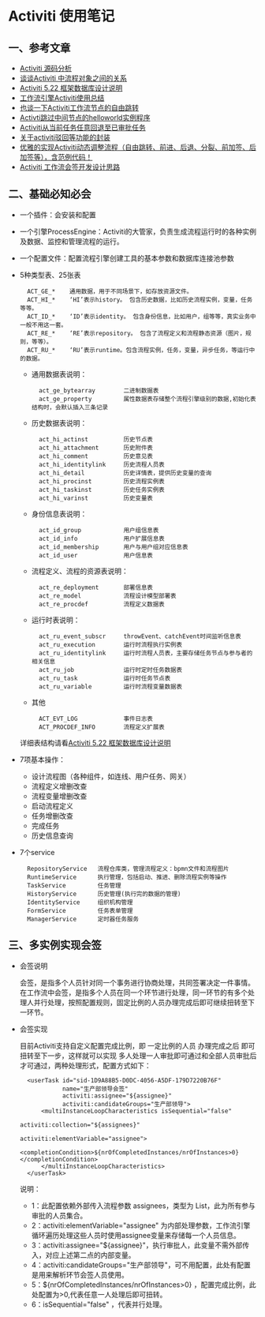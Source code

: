 Activiti 使用笔记
===========================

一、参考文章
-----------------------------------------------------------

* [Activiti 源码分析](http://jiangwenfeng762.iteye.com/blog/1338553)
* [谈谈Activiti 中流程对象之间的关系](http://www.kafeitu.me/activiti/2012/08/09/activiti-objects.html)
* [Activiti 5.22 框架数据库设计说明](http://lucaslz.com/2016/11/15/java/activiti/activiti-db-5-22/)
* [工作流引擎Activiti使用总结](http://www.kafeitu.me/activiti/2012/03/22/workflow-activiti-action.html)
* [也谈一下Activiti工作流节点的自由跳转](http://blog.csdn.net/bluejoe2000/article/details/41778737)
* [Activti跳过中间节点的helloworld实例程序](http://blog.csdn.net/songzheng_741/article/details/17289633)
* [Activiti从当前任务任意回退至已审批任务](http://blog.csdn.net/bluejoe2000/article/details/39994647)
* [关于activiti驳回等功能的封装](http://blog.csdn.net/aochuanguying/article/details/7594197)
* [优雅的实现Activiti动态调整流程（自由跳转、前进、后退、分裂、前加签、后加签等），含范例代码！](http://blog.csdn.net/bluejoe2000/article/details/42234847)
* [Activiti 工作流会签开发设计思路](http://man1900.iteye.com/blog/1607753)


二、基础必知必会
---------------------------

* 一个插件：会安装和配置

* 一个引擎ProcessEngine：Activiti的大管家，负责生成流程运行时的各种实例及数据、监控和管理流程的运行。

* 一个配置文件：配置流程引擎创建工具的基本参数和数据库连接池参数

* 5种类型表、25张表

		ACT_GE_*	通用数据，用于不同场景下，如存放资源文件。
		ACT_HI_*	‘HI’表示history。 包含历史数据，比如历史流程实例，变量，任务等等。
		ACT_ID_*	‘ID’表示identity。 包含身份信息，比如用户，组等等，真实业务中一般不用这一套。
		ACT_RE_*	‘RE’表示repository。 包含了流程定义和流程静态资源（图片，规则，等等）。
		ACT_RU_*	‘RU’表示runtime。包含流程实例，任务，变量，异步任务，等运行中的数据。

	* 通用数据表说明：

			act_ge_bytearray		二进制数据表
			act_ge_property			属性数据表存储整个流程引擎级别的数据,初始化表结构时，会默认插入三条记录

	* 历史数据表说明：

			act_hi_actinst			历史节点表
			act_hi_attachment		历史附件表
			act_hi_comment			历史意见表
			act_hi_identitylink		历史流程人员表
			act_hi_detail			历史详情表，提供历史变量的查询
			act_hi_procinst			历史流程实例表
			act_hi_taskinst			历史任务实例表
			act_hi_varinst			历史变量表

	* 身份信息表说明：

			act_id_group			用户组信息表
			act_id_info				用户扩展信息表
			act_id_membership		用户与用户组对应信息表
			act_id_user				用户信息表

	* 流程定义、流程的资源表说明：

			act_re_deployment		部署信息表
			act_re_model			流程设计模型部署表
			act_re_procdef			流程定义数据表

	* 运行时表说明：

			act_ru_event_subscr		throwEvent、catchEvent时间监听信息表
			act_ru_execution		运行时流程执行实例表
			act_ru_identitylink		运行时流程人员表，主要存储任务节点与参与者的相关信息
			act_ru_job				运行时定时任务数据表
			act_ru_task				运行时任务节点表
			act_ru_variable			运行时流程变量数据表

	* 其他

			ACT_EVT_LOG				事件日志表
			ACT_PROCDEF_INFO		流程定义扩展表

	详细表结构请看[Activiti 5.22 框架数据库设计说明](http://lucaslz.com/2016/11/15/java/activiti/activiti-db-5-22/)

* 7项基本操作：

	* 设计流程图（各种组件，如连线、用户任务、网关）
	* 流程定义增删改查
	* 流程变量增删改查
	* 启动流程定义
	* 任务增删改查
	* 完成任务
	* 历史信息查询

* 7个service

		RepositoryService	流程仓库类，管理流程定义：bpmn文件和流程图片
		RuntimeService		执行管理，包括启动、推进、删除流程实例等操作
		TaskService			任务管理
		HistoryService		历史管理(执行完的数据的管理)
		IdentityService		组织机构管理
		FormService			任务表单管理
		ManagerService		定时器任务服务



三、多实例实现会签
------------------------------------------------------

* 会签说明

	会签，是指多个人员针对同一个事务进行协商处理，共同签署决定一件事情。 
	在工作流中会签，是指多个人员在同一个环节进行处理，同一环节的有多个处理人并行处理，按照配置规则，固定比例的人员办理完成后即可继续扭转至下一环节。

* 会签实现

	目前Activiti支持自定义配置完成比例，即 一定比例的人员 办理完成之后 即可扭转至下一步，这样就可以实现 多人处理一人审批即可通过和全部人员审批后才可通过，两种处理形式，配置方式如下：

		<userTask id="sid-1D9A88B5-D0DC-4056-A5DF-179D7220B76F" 
		          name="生产部领导会签" 
		          activiti:assignee="${assignee}" 
		          activiti:candidateGroups="生产部领导">
			<multiInstanceLoopCharacteristics isSequential="false" 
		                                       activiti:collection="${assignees}" 
		                                       activiti:elementVariable="assignee">
				<completionCondition>${nrOfCompletedInstances/nrOfInstances>0}</completionCondition>
			</multiInstanceLoopCharacteristics>
		</userTask>

	说明：

	* 1：此配置依赖外部传入流程参数 assignees，类型为 List<String>，此为所有参与审批的人员集合。<br>
	* 2：activiti:elementVariable="assignee" 为内部处理参数，工作流引擎循环遍历处理这些人员时使用assignee变量来存储每一个人员信息。<br>
	* 3：activiti:assignee="${assignee}"，执行审批人，此变量不需外部传入，对应上述第二点的内部变量。<br>
	* 4：activiti:candidateGroups="生产部领导"，可不用配置，此处有配置是用来解析环节会签人员使用。<br>
	* 5：${nrOfCompletedInstances/nrOfInstances>0} ，配置完成比例，此处配置为>0,代表任意一人处理后即可扭转。<br>
	* 6：isSequential="false" ，代表并行处理。








